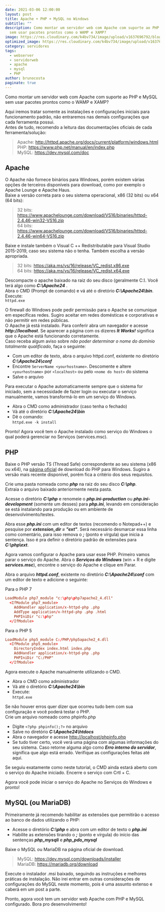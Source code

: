 ```yaml
---
date: 2021-03-06 12:00:00
layout: post
title: Apache + PHP + MySQL no Windows
subtitle: ""
description: Como montar um servidor web com Apache com suporte ao PHP e MySQL
  sem usar pacotes prontos como o WAMP e XAMP?
image: https://res.cloudinary.com/k4bv734/image/upload/v1637696792/blog/apache_aqldc8.jpg
optimized_image: https://res.cloudinary.com/k4bv734/image/upload/v1637696792/blog/apache_optimized_a0make.jpg
category: servidores
tags:
  - webserver
  - servidorweb
  - apache
  - mysql
  - PHP
author: brunocosta
paginate: true
---
```

Como montar um servidor web com Apache com suporte ao PHP e MySQL sem usar pacotes prontos como o WAMP e XAMP?  

Aqui iremos tratar somente as instalações e configurações iniciais para funcionamento padrão, não entraremos nas demais configurações que cada ferramenta possui.  
Antes de tudo, recomendo a leitura das documentações oficiais de cada ferramenta/solução:

>Apache: <http://httpd.apache.org/docs/current/platform/windows.html>  
>PHP: <https://www.php.net/manual/en/index.php>  
>MySQL: <https://dev.mysql.com/doc>

## Apache

O Apache não fornece binários para Windows, porém existem várias opções de terceiros disponíveis para download, como por exemplo o Apache Lounge e Apache Haus.  
Baixe a versão correta para o seu sistema operacional, x86 (32 bits) ou x64 (64 bits):

>32 bits: <https://www.apachelounge.com/download/VS16/binaries/httpd-2.4.46-win32-VS16.zip>  
>64 bits: <https://www.apachelounge.com/download/VS16/binaries/httpd-2.4.46-win64-VS16.zip>

Baixe e instale também o Visual C ++ Redistributable para Visual Studio 2015-2019, caso seu sistema não o tenha. Também escolha a versão apropriada.

>32 bits: <https://aka.ms/vs/16/release/VC_redist.x86.exe>  
>64 bits: <https://aka.ms/vs/16/release/VC_redist.x64.exe>

Descompacte o apache baixado na raiz do seu disco (geralmente C:\). Você terá algo como ***C:\Apache24*** .  
Abra o CMD (Prompt de comando) e vá até o diretório ***C:\Apache24\bin***.  
Execute:  
`httpd.exe`

O firewall do Windows pode pedir permissão para o Apache se comunique em específicas redes. Sugiro aceitar em redes domésticas e corporativas e não permitir em redes públicas.  
O Apache já está instalado. Para conferir abra um navegador e acesse ***http://localhost***. Se aparecer a página com os dizeres ***It Works!*** significa que o Apache está funcionando corretamente.  
Caso receba algum aviso sobre *não poder determinar o nome do domínio totalmente qualificado*, faça o seguinte:
* Com um editor de texto, abra o arquivo httpd.conf, existente no diretório ***C:\Apache24\conf***
* Encontre `ServerName <yourhostname>`. Descomente e altere `<yourhostname>` por `<localhost>` ou pelo `<nome do host>` do sistema
* Salve o arquivo

Para executar o Apache automaticamente sempre que o sistema for iniciado, sem a necessidade de fazer login ou executar o serviço manualmente, vamos transformá-lo em um serviço do Windows.
* Abra o CMD como administrador (caso tenha o fechado)
* Vá até o diretório ***C:\Apache24\bin***
* Dê o comando:  
`httpd.exe -k install`

Pronto! Agora você tem o Apache instalado como serviço do Windows o qual poderá gerenciar no Serviços (services.msc).

## PHP

Baixe o PHP versão TS (Thread Safe) correspondente ao seu sistema (x86 ou x64), na [página oficial](https://windows.php.net/download/) de download do PHP para Windows. Sugiro a versão mais recente disponível, porém fica a critério dos seus requisitos.  

Crie uma pasta nomeada como ***php*** na raiz do seu disco ***C:\php***.  
Extraia o arquivo baixado anteriormente nesta pasta.  

Acesse o diretório ***C:\php*** e renomeie o ***php.ini-production*** ou ***php.ini-development*** (somente um desses) para ***php.ini***, levando em consideração se está instalando para produção ou em ambiente de desenvolvimento/testes.  

Abra esse ***php.ini*** com um editor de textos (recomendo o Notepad++) e pesquise por ***extension_dir = "ext"***. Será necessário desmarcar essa linha como comentário, para isso remova o ***;*** (ponto e vírgula) que inicia a sentença. Isso é pra definir o diretório padrão de extensões para ***C:\php\ext***.  

Agora vamos configurar o Apache para usar esse PHP. Primeiro vamos parar o serviço do Apache. Abra o ***Serviços do Windows*** (win + R e digite ***services.msc***), encontre o serviço do Apache e clique em Parar.  

Abra o arquivo ***httpd.conf***, existente no diretório ***C:\Apache24\conf*** com um editor de texto e adicione o seguinte:  

Para o PHP 7
```conf
LoadModule php7_module "c:\php\php7apache2_4.dll"
  <IfModule php7_module>
    AddHandler application/x-httpd-php .php
    AddType application/x-httpd-php .php .html
    PHPIniDir "c:\php"
  </IfModule>
```

Para o PHP 5
```conf
LoadModule php5_module C:/PHP/php5apache2_4.dll
  <IfModule php5_module>
    DirectoryIndex index.html index.php
    AddHandler application/x-httpd-php .php
    PHPIniDir "C:/PHP"
  </IfModule>
```

Agora execute o Apache manualmente utilizando o CMD.
* Abra o CMD como administrador  
* Vá até o diretório ***C:\Apache24\bin***  
* Execute:  
`httpd.exe`

Se não houver erros quer dizer que ocorreu tudo bem com sua configuração e você poderá testar o PHP.  
Crie um arquivo nomeado como phpinfo.php
* Digite `<?php phpinfo();?>` no arquivo
* Salve no diretório ***C:\Apache24\htdocs***
* Abra o navegador e acesse <http://localhost/phpinfo.php>
* Se tudo tiver certo, você verá uma página com algumas informações do seu sistema. Caso retorne alguma algo como ***Erro interno do servidor***, significa que algo está errado. Verifique as configurações feitas até aqui.

Se seguiu exatamente como neste tutorial, o CMD ainda estará aberto com o serviço do Apache iniciado. Encerre o serviço com Crtl + C.

Agora você pode iniciar o serviço do Apache no Serviços do Windows e pronto!

## MySQL (ou MariaDB)

Primeiramente já recomendo habilitar as extensões que permitirão o acesso ao banco de dados utilizando o PHP:  
* Acesse o diretório ***C:\php*** e abra com um editor de texto o ***php.ini***  
* Habilite as extensões tirando o ***;*** (ponto e vírgula) do início das sentenças ***php_mysqli*** e ***php_pdo_mysql***

Baixe o MySQL ou MariaDB na página oficial de download.  
>MySQL: <https://dev.mysql.com/downloads/installer>  
>MariaDB: <https://mariadb.org/download>  

Execute o instalador .msi baixado, seguindo as instruções e melhores práticas de instalação. Não irei entrar em outras considerações de configurações do MySQL neste momento, pois é uma assunto extenso e caberá em um post a parte.  

Pronto, agora você tem um servidor web Apache com PHP e MySQL configurado. Bora pro desenvolvimento!